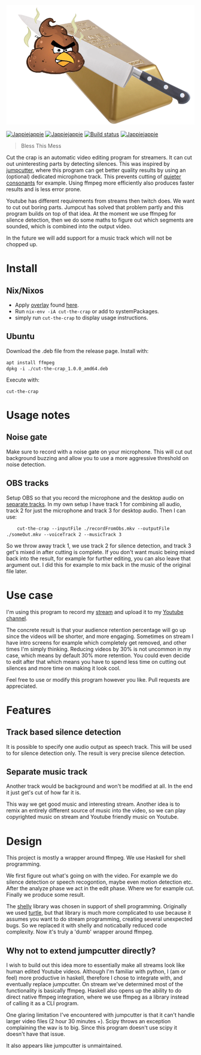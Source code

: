 ![logo](doc/logo.png)

[![Jappiejappie](https://img.shields.io/badge/twitch.tv-jappiejappie-purple?logo=twitch)](https://www.twitch.tv/jappiejappie)
[![Jappiejappie](https://img.shields.io/badge/Youtube-jappieklooster-red?logo=Youtube)](https://www.Youtube.com/channel/UCQxmXSQEYyCeBC6urMWRPVw)
[![Build status](https://img.shields.io/travis/jappeace/cut-the-crap)](https://travis-ci.org/jappeace/cut-the-crap/builds/)
[![Jappiejappie](https://img.shields.io/badge/discord-jappiejappie-black?logo=discord)](https://discord.gg/Hp4agqy)

> Bless This Mess

Cut the crap is an automatic video editing program for streamers.
It can cut out uninteresting parts by detecting silences.
This was inspired by [jumpcutter](https://github.com/carykh/jumpcutter),
where this program can get better quality results
by using an (optional) dedicated microphone track.
This prevents cutting of [quieter consonants](https://youtu.be/DQ8orIurGxw?t=675)
for example.
Using ffmpeg more efficiently also produces faster results and
is less error prone.

Youtube has different requirements from streams then twitch does.
We want to cut out boring parts.
Jumpcut has solved that problem partly and this program
builds on top of that idea.
At the moment we use ffmpeg for silence detection, 
then we do some maths to figure out which segments are sounded,
which is combined into the output video.

In the future we will add support for a music track
which will not be chopped up.

# Install

## Nix/Nixos
+ Apply [overlay](https://nixos.wiki/wiki/Overlays) found [here](https://github.com/jappeace/cut-the-crap/tree/master/overlay).
+ Run `nix-env -iA cut-the-crap` or add to systemPackages.
+ simply run `cut-the-crap` to display usage instructions.

## Ubuntu
Download the .deb file from the release page.
Install with:

```shell
apt install ffmpeg
dpkg -i ./cut-the-crap_1.0.0_amd64.deb 
```

Execute with:
```shell
cut-the-crap
```
# Usage notes

## Noise gate
Make sure to record with a noise gate on your microphone.
This will cut out background buzzing and allow you to use a more aggressive
threshold on noise detection.

## OBS tracks

Setup OBS so that you record the microphone and the desktop audio
on [separate tracks](https://obsproject.com/forum/resources/obs-studio-high-quality-recording-and-multiple-audio-tracks.221/).
In my own setup I have track 1 for combining all audio, track 2 for just the microphone and track 3 for desktop audio.
Then I can use:

```shell
    cut-the-crap --inputFile ./recordFromObs.mkv --outputFile ./someOut.mkv --voiceTrack 2 --musicTrack 3
```

So we throw away track 1, we use track 2 for silence detection, and track 3 get's mixed in after cutting is complete.
If you don't want music being mixed back into the result,
for example for further editing,
you can also leave that argument out.
I did this for example to mix back in the music of the original file later.

# Use case
I'm using this program to record my [stream](https://www.twitch.tv/jappiejappie)
and upload it to my
[Youtube channel](https://www.Youtube.com/channel/UCQxmXSQEYyCeBC6urMWRPVw).

The concrete result is that your audience retention percentage will go up since the videos
will be shorter, and more engaging.
Sometimes on stream I have intro screens for example which completely get removed,
and other times I'm simply thinking.
Reducing videos by 30% is not uncommon in my case, which means by default
30% more retention.
You could even decide to edit after that which means you have to spend less time
on cutting out silences and more time on making it look cool.

Feel free to use or modify this program however you like.
Pull requests are appreciated.

# Features

## Track based silence detection
It is possible to specify one audio output as speech track.
This will be used to for silence detection only.
The result is very precise silence detection.

## Separate music track
Another track would be background and won't be modified at all.
In the end it just get's cut of how far it is.

This way we get good music and interesting stream.
Another idea is to remix an entirely different source of music
into the video, so we can play copyrighted music on stream
and Youtube friendly music on Youtube.

# Design
This project is mostly a wrapper around ffmpeg.
We use Haskell for shell programming.

We first figure out what's going on with the video.
For example we do silence detection or speech recogontion, maybe even motion detection etc.
After the analyze phase we act in the edit phase.
Where we for example cut.
Finally we produce some result.

The [shelly](http://hackage.haskell.org/package/shelly) library was chosen in support of shell programming.
Originally we used [turtle](http://hackage.haskell.org/package/turtle),
but that library is much more complicated to use because it assumes you
want to do stream programming,
creating several unexpected bugs.
So we replaced it with shelly and noticabally reduced code complexity.
Now it's truly a 'dumb' wrapper around ffmpeg.

## Why not to extend jumpcutter directly?
I wish to build out this idea more to essentially
make all streams look like human edited Youtube videos.
Although I'm familiar with python,
I (am or feel) more productive in haskell,
therefore I chose to integrate with,
and eventually replace jumpcutter.
On stream we've determined most of the functionality is basically
ffmpeg.
Haskell also opens up the ability to do direct native ffmpeg
integration,
where we use ffmpeg as a library instead of calling it as a CLI
program.

One glaring limitation I've encountered with jumpcutter is that
it can't handle larger video files (2 hour 30 minutes +).
Scipy throws an exception complaining the wav is to big.
Since this program doesn't use scipy it doesn't have that issue.

It also appears like jumpcutter is unmaintained.

